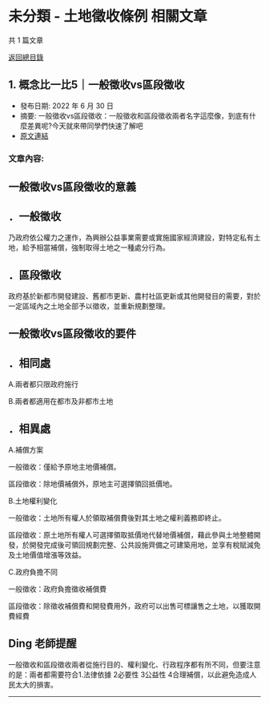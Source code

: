 # 未分類 - 土地徵收條例 相關文章

共 1 篇文章

[返回總目錄](00_總目錄.md)

## 1. 概念比一比5｜一般徵收vs區段徵收

- 發布日期: 2022 年 6 月 30 日
- 摘要: 一般徵收vs區段徵收：一般徵收和區段徵收兩者名字這麼像，到底有什麼差異呢?今天就來帶同學們快速了解吧
- [原文連結](https://www.jasper-realestate.com/%e4%b8%80%e8%88%ac%e5%be%b5%e6%94%b6vs%e5%8d%80%e6%ae%b5%e5%be%b5%e6%94%b6/)

### 文章內容:

## 一般徵收vs區段徵收的意義

## ．一般徵收

乃政府依公權力之運作，為興辦公益事業需要或實施國家經濟建設，對特定私有土地，給予相當補償，強制取得土地之一種處分行為。

## ．區段徵收

政府基於新都市開發建設、舊都市更新、農村社區更新或其他開發目的需要，對於一定區域內之土地全部予以徵收，並重新規劃整理。

## 一般徵收vs區段徵收的要件

## ．相同處

A.兩者都只限政府施行

B.兩者都適用在都市及非都市土地

## ．相異處

A.補償方案

一般徵收：僅給予原地主地價補償。

區段徵收：除地價補償外，原地主可選擇領回抵價地。

B.土地權利變化

一般徵收：土地所有權人於領取補償費後對其土地之權利義務即終止。

區段徵收：原土地所有權人可選擇領取抵價地代替地價補償，藉此參與土地整體開發，於開發完成後可領回規劃完整、公共設施齊備之可建築用地，並享有稅賦減免及土地價值增漲等效益。

C.政府負擔不同

一般徵收：政府負擔徵收補償費

區段徵收：除徵收補償費和開發費用外，政府可以出售可標讓售之土地，以獲取開費經費

## Ding 老師提醒

一般徵收和區段徵收兩者從施行目的、權利變化、行政程序都有所不同，但要注意的是：兩者都需要符合1.法律依據 2必要性 3公益性 4合理補償，以此避免造成人民太大的損害。

---

